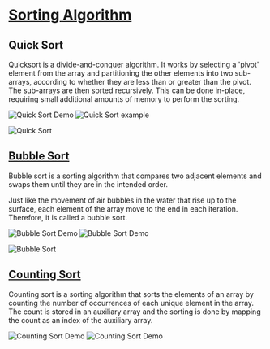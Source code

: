 # [Sorting Algorithm](https://www.programiz.com/dsa/sorting-algorithm)

## Quick Sort

Quicksort is a divide-and-conquer algorithm. It works by selecting a 'pivot' element from the array and partitioning the other elements into two sub-arrays, according to whether they are less than or greater than the pivot. The sub-arrays are then sorted recursively. This can be done in-place, requiring small additional amounts of memory to perform the sorting.

![Quick Sort Demo](https://upload.wikimedia.org/wikipedia/commons/thumb/6/6a/Sorting_quicksort_anim.gif/220px-Sorting_quicksort_anim.gif)
![Quick Sort example](https://upload.wikimedia.org/wikipedia/commons/thumb/a/af/Quicksort-diagram.svg/200px-Quicksort-diagram.svg.png)

![Quick Sort](https://www.geeksforgeeks.org/wp-content/uploads/gq/2014/01/QuickSort2.png)

## [Bubble Sort](https://www.programiz.com/dsa/bubble-sort)

Bubble sort is a sorting algorithm that compares two adjacent elements and swaps them until they are in the intended order.

Just like the movement of air bubbles in the water that rise up to the surface, each element of the array move to the end in each iteration. Therefore, it is called a bubble sort.

![Bubble Sort Demo](https://upload.wikimedia.org/wikipedia/commons/5/54/Sorting_bubblesort_anim.gif)
![Bubble Sort Demo](https://upload.wikimedia.org/wikipedia/commons/3/37/Bubble_sort_animation.gif)

![Bubble Sort](https://www.geeksforgeeks.org/wp-content/uploads/gq/2014/02/bubble-sort1.png)

## [Counting Sort](https://www.programiz.com/dsa/counting-sort)

Counting sort is a sorting algorithm that sorts the elements of an array by counting the number of occurrences of each unique element in the array. The count is stored in an auxiliary array and the sorting is done by mapping the count as an index of the auxiliary array.

![Counting Sort Demo](https://media.geeksforgeeks.org/wp-content/cdn-uploads/20210219152324/ezgif.com-gif-maker2.gif)
![Counting Sort Demo](https://upload.wikimedia.org/wikipedia/commons/6/60/Counting_Sort_Animation.gif?20140818011201)

